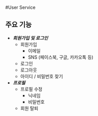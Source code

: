 #User Service
## 주요 기능
- ***회원가입 및 로그인***
    - 회원가입
        - 이메일
        - SNS (페이스북, 구글, 카카오톡 등)
    - 로그인
    - 로그아웃
    - 아이디 / 비밀번호 찾기
- ***프로필***
    - 프로필 수정
        - 닉네임
        - 비밀번호
    - 회원 탈퇴
